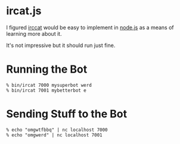 ircat.js
================
I figured [irccat][irccat] would be easy to implement in [node.js][node] as a means of learning more about it.

It's not impressive but it should run just fine.

Running the Bot
===============

    % bin/ircat 7000 mysuperbot werd
    % bin/ircat 7001 mybetterbot e

Sending Stuff to the Bot
========================

    % echo "omgwtfbbq" | nc localhost 7000
    % echo "omgwerd" | nc localhost 7001

[node]: http://nodejs.org
[irccat]: http://github.com/webs/irccat
